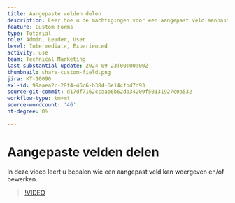 ```yaml
---
title: Aangepaste velden delen
description: Leer hoe u de machtigingen voor een aangepast veld aanpast om te bepalen of gebruikers het aangepaste veld kunnen beheren of alleen kunnen weergeven.
feature: Custom Forms
type: Tutorial
role: Admin, Leader, User
level: Intermediate, Experienced
activity: use
team: Technical Marketing
last-substantial-update: 2024-09-23T00:00:00Z
thumbnail: share-custom-field.png
jira: KT-10090
exl-id: 99aaea2c-28f4-46c6-b384-6e14cfbd7d93
source-git-commit: d17df7162ccaab6b62db34209f50131927c0a532
workflow-type: tm+mt
source-wordcount: '46'
ht-degree: 0%

---
```


# Aangepaste velden delen


In deze video leert u bepalen wie een aangepast veld kan weergeven en/of bewerken.

>[!VIDEO](https://video.tv.adobe.com/v/3432949/?quality=12&learn=on&enablevpops)

